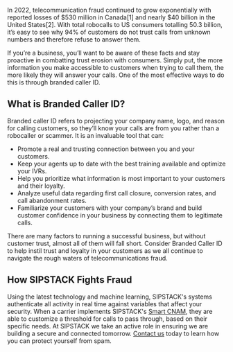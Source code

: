 In 2022, telecommunication fraud continued to grow exponentially with reported losses of $530 million in Canada[1] and nearly $40 billion in the United States[2]. With total robocalls to US consumers totalling 50.3 billion, it’s easy to see why 94% of customers do not trust calls from unknown numbers and therefore refuse to answer them.  

If you’re a business, you’ll want to be aware of these facts and stay proactive in combatting trust erosion with consumers. Simply put, the more information you make accessible to customers when trying to call them, the more likely they will answer your calls. One of the most effective ways to do this is through branded caller ID.

## What is Branded Caller ID?
Branded caller ID refers to projecting your company name, logo, and reason for calling customers, so they’ll know your calls are from you rather than a robocaller or scammer. It is an invaluable tool that can:
- Promote a real and trusting connection between you and your customers.
- Keep your agents up to date with the best training available and optimize your IVRs.
- Help you prioritize what information is most important to your customers and their loyalty.
- Analyze useful data regarding first call closure, conversion rates, and call abandonment rates.
- Familiarize your customers with your company’s brand and build customer confidence in your business by connecting them to legitimate calls.

There are many factors to running a successful business, but without customer trust, almost all of them will fall short. Consider Branded Caller ID to help instil trust and loyalty in your customers as we all continue to navigate the rough waters of telecommunications fraud.

## How SIPSTACK Fights Fraud

Using the latest technology and machine learning, SIPSTACK's systems authenticate all activity in real time against variables that affect your security. When a carrier implements SIPSTACK's [Smart CNAM](https://www.sipstack.com/products/smart-cnam), they are able to customize a threshold for calls to pass through, based on their specific needs. At SIPSTACK we take an active role in ensuring we are building a secure and connected tomorrow. [Contact us](https://www.sipstack.com/contact/us) today to learn how you can protect yourself from spam.
